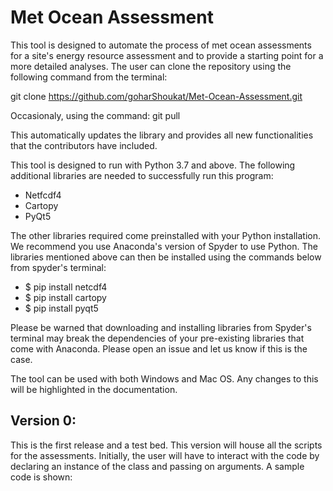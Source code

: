 # Met Ocean Assessment 
This tool is designed to automate the process of met ocean assessments for a site's energy resource assessment and to provide a starting point for a more detailed analyses. The user can clone the repository using the following command from the terminal: 

git clone https://github.com/goharShoukat/Met-Ocean-Assessment.git

Occasionaly, using the command:
git pull

This automatically updates the library and provides all new functionalities that the contributors have included. 

This tool is designed to run with Python 3.7 and above. The following additional  libraries are needed to successfully run this program:
- Netfcdf4
- Cartopy
- PyQt5

The other libraries required come preinstalled with your Python installation. We recommend you use Anaconda's version of Spyder to use Python. The libraries mentioned above can then be installed using the commands below from spyder's terminal:
- $ pip install netcdf4
- $ pip install cartopy
- $ pip install pyqt5 

Please be warned that downloading and installing libraries from Spyder's terminal may break the dependencies of your pre-existing libraries that come with Anaconda. Please open an issue and let us know if this is the case. 

The tool can be used with both Windows and Mac OS. Any changes to this will be highlighted in the documentation. 

## Version 0:
This is the first release and a test bed. This version will house all the scripts for the assessments. Initially, the user will have to interact with the code by declaring an instance of the class and passing on arguments. A sample code is shown:

 
